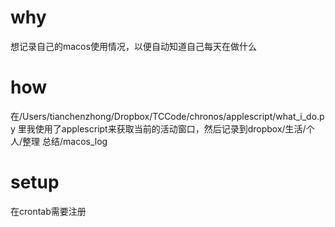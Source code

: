 
# why

想记录自己的macos使用情况，以便自动知道自己每天在做什么

# how

在/Users/tianchenzhong/Dropbox/TCCode/chronos/applescript/what_i_do.py 里我使用了applescript来获取当前的活动窗口，然后记录到dropbox/生活/个人/整理 总结/macos_log

# setup

在crontab需要注册
